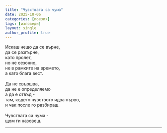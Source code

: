 ```yaml
---
title: "Чувствата са чума"
date: 2025-10-06
categories: [поезия]
tags: [изповеди]
layout: single
author_profile: true
---
```


<div class="poem3">

Искаш нещо да се върне,<br/>
да се разгърне, <br/>
като пролет,<br/>
но не сезонно,<br/>
не в рамките на времето, <br/>
а като блага вест.<br/>
<br/>
Да не свършва,<br/>
да не е определяемо <br/>
а да е отвъд - <br/>
там, където чувството идва първо, <br/>
и чак после го разбираш.<br/>
<br/>
Чувствата са чума -<br/>
щом ги назовеш.<br/>

<hr/>
</div>